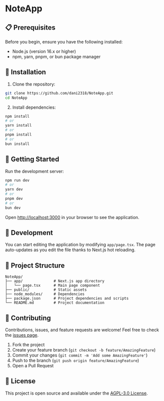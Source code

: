 # NoteApp

## 📋 Prerequisites

Before you begin, ensure you have the following installed:
- Node.js (version 16.x or higher)
- npm, yarn, pnpm, or bun package manager

## 🔧 Installation

1. Clone the repository:
```bash
git clone https://github.com/dani2318/NoteApp.git
cd NoteApp
```

2. Install dependencies:
```bash
npm install
# or
yarn install
# or
pnpm install
# or
bun install
```

## 🚀 Getting Started

Run the development server:

```bash
npm run dev
# or
yarn dev
# or
pnpm dev
# or
bun dev
```

Open [http://localhost:3000](http://localhost:3000) in your browser to see the application.

## 📝 Development

You can start editing the application by modifying `app/page.tsx`. The page auto-updates as you edit the file thanks to Next.js hot reloading.

## 📁 Project Structure

```
NoteApp/
├── app/              # Next.js app directory
│   └── page.tsx      # Main page component
├── public/           # Static assets
├── node_modules/     # Dependencies
├── package.json      # Project dependencies and scripts
└── README.md         # Project documentation
```

## 🤝 Contributing

Contributions, issues, and feature requests are welcome! Feel free to check the [issues page](https://github.com/dani2318/NoteApp/issues).

1. Fork the project
2. Create your feature branch (`git checkout -b feature/AmazingFeature`)
3. Commit your changes (`git commit -m 'Add some AmazingFeature'`)
4. Push to the branch (`git push origin feature/AmazingFeature`)
5. Open a Pull Request

## 📄 License

This project is open source and available under the [AGPL-3.0 License](LICENSE).
